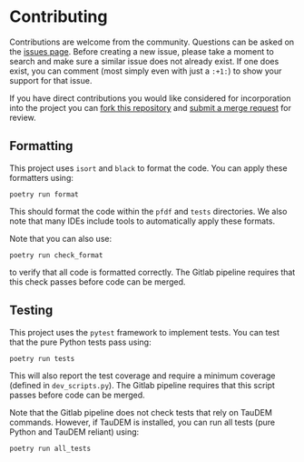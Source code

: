 Contributing
============

Contributions are welcome from the community. Questions can be asked on the
[issues page][1]. Before creating a new issue, please take a moment to search
and make sure a similar issue does not already exist. If one does exist, you
can comment (most simply even with just a `:+1:`) to show your support for that
issue.

If you have direct contributions you would like considered for incorporation
into the project you can [fork this repository][2] and
[submit a merge request][3] for review.

[1]: https://code.usgs.gov/ghsc/lhp/post-wildfire-debris-flow-hazard-assessment/issues
[2]: https://docs.gitlab.com/ee/user/project/repository/forking_workflow.html#creating-a-fork
[3]: https://docs.gitlab.com/ee/user/project/merge_requests/creating_merge_requests.html


## Formatting
This project uses `isort` and `black` to format the code. You can apply these formatters using:
```
poetry run format
```
This should format the code within the `pfdf` and `tests` directories. We also note that many IDEs include tools to automatically apply these formats. 

Note that you can also use:
```
poetry run check_format
```
to verify that all code is formatted correctly. The Gitlab pipeline requires that this check passes before code can be merged.


## Testing
This project uses the `pytest` framework to implement tests. You can test that the pure Python tests pass using:
```
poetry run tests
```
This will also report the test coverage and require a minimum coverage (defined in `dev_scripts.py`). The Gitlab pipeline requires that this script passes before code can be merged.

Note that the Gitlab pipeline does not check tests that rely on TauDEM commands. However, if TauDEM is installed, you can run all tests (pure Python and TauDEM reliant) using:
```
poetry run all_tests
```